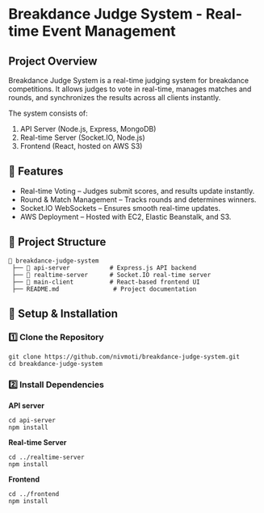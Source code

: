 # Breakdance Judge System - Real-time Event Management
## Project Overview
Breakdance Judge System is a real-time judging system for breakdance competitions. It allows judges to vote in real-time, manages matches and rounds, and synchronizes the results across all clients instantly.

The system consists of:

1. API Server (Node.js, Express, MongoDB)
2. Real-time Server (Socket.IO, Node.js)
3. Frontend (React, hosted on AWS S3)

## 🚀 Features
* Real-time Voting – Judges submit scores, and results update instantly.
* Round & Match Management – Tracks rounds and determines winners.
* Socket.IO WebSockets – Ensures smooth real-time updates.
* AWS Deployment – Hosted with EC2, Elastic Beanstalk, and S3.

## 📂 Project Structure
```
📁 breakdance-judge-system
 ├── 📁 api-server           # Express.js API backend
 ├── 📁 realtime-server      # Socket.IO real-time server
 ├── 📁 main-client          # React-based frontend UI
 ├── README.md               # Project documentation
```

## 🔧 Setup & Installation
### 1️⃣ Clone the Repository
```
git clone https://github.com/nivmoti/breakdance-judge-system.git
cd breakdance-judge-system
```
### 2️⃣ Install Dependencies
**API server**
```
cd api-server
npm install
```

**Real-time Server**
```
cd ../realtime-server
npm install
```

**Frontend**
```
cd ../frontend
npm install
```


